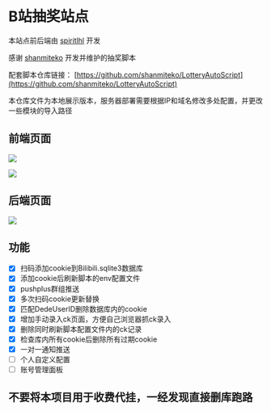 # B站抽奖站点

本站点前后端由 [spiritlhl](https://github.com/spiritLHL) 开发

感谢 [shanmiteko](https://github.com/shanmiteko) 开发并维护的抽奖脚本

配套脚本仓库链接： [https://github.com/shanmiteko/LotteryAutoScript](https://github.com/shanmiteko/LotteryAutoScript)

本仓库文件为本地展示版本，服务器部署需要根据IP和域名修改多处配置，并更改一些模块的导入路径

## 前端页面

![](https://i.loli.net/2021/10/06/RmapSE8uMd4vKIj.png)

![](https://i.loli.net/2021/10/06/hsvX4Und5aoEp8D.png)

## 后端页面

![](https://i.loli.net/2021/10/06/BkE7oMjYTCsZf3q.png)

## 功能

- [x] 扫码添加cookie到Bilibili.sqlite3数据库
- [x] 添加cookie后刷新脚本的env配置文件
- [x] pushplus群组推送
- [x] 多次扫码cookie更新替换
- [x] 匹配DedeUserID删除数据库内的cookie
- [x] 增加手动录入ck页面，方便自己浏览器抓ck录入
- [x] 删除同时刷新脚本配置文件内的ck记录
- [x] 检查库内所有cookie后删除所有过期cookie
- [x] 一对一通知推送
- [ ] 个人自定义配置
- [ ] 账号管理面板

## 不要将本项目用于收费代挂，一经发现直接删库跑路
